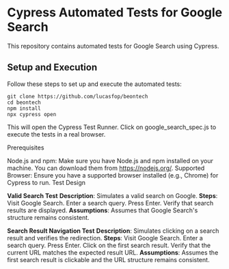 # Cypress Automated Tests for Google Search

This repository contains automated tests for Google Search using Cypress.

## Setup and Execution

Follow these steps to set up and execute the automated tests:

```
git clone https://github.com/lucasfop/beontech
cd beontech
npm install
npx cypress open
```
This will open the Cypress Test Runner. Click on google_search_spec.js to execute the tests in a real browser.

Prerequisites

Node.js and npm: Make sure you have Node.js and npm installed on your machine. You can download them from https://nodejs.org/.
Supported Browser: Ensure you have a supported browser installed (e.g., Chrome) for Cypress to run.
Test Design

**Valid Search Test**
**Description**: Simulates a valid search on Google.
**Steps**:
  Visit Google Search.
  Enter a search query.
  Press Enter.
  Verify that search results are displayed.
**Assumptions**: Assumes that Google Search's structure remains consistent.


**Search Result Navigation Test**
**Description**: Simulates clicking on a search result and verifies the redirection.
**Steps**:
  Visit Google Search.
  Enter a search query.
  Press Enter.
  Click on the first search result.
  Verify that the current URL matches the expected result URL.
**Assumptions**: Assumes the first search result is clickable and the URL structure remains consistent.
